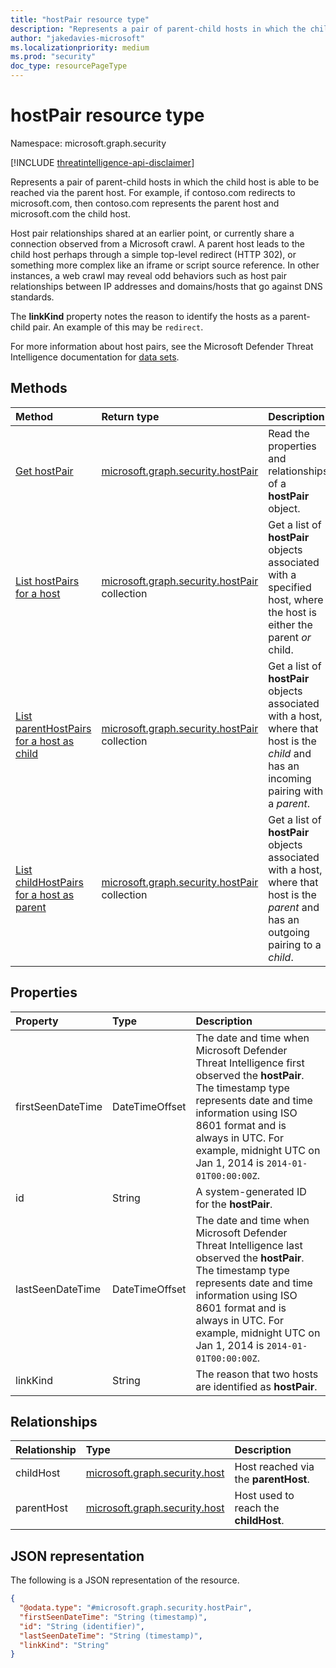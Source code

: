 ```yaml
---
title: "hostPair resource type"
description: "Represents a pair of parent-child hosts in which the child host able to be reached via the parent host."
author: "jakedavies-microsoft"
ms.localizationpriority: medium
ms.prod: "security"
doc_type: resourcePageType
---
```


# hostPair resource type

Namespace: microsoft.graph.security

[!INCLUDE [threatintelligence-api-disclaimer](../../includes/threatintelligence-api-disclaimer.md)]

Represents a pair of parent-child hosts in which the child host is able to be reached via the parent host. For example, if contoso.com redirects to microsoft.com, then contoso.com represents the parent host and microsoft.com the child host. 

Host pair relationships shared at an earlier point, or currently share a connection observed from a Microsoft crawl. A parent host leads to the child host perhaps through a simple top-level redirect (HTTP 302), or something more complex like an iframe or script source reference. In other instances, a web crawl may reveal odd behaviors such as host pair relationships between IP addresses and domains/hosts that go against DNS standards.

The **linkKind** property notes the reason to identify the hosts as a parent-child pair. An example of this may be `redirect`.

For more information about host pairs, see the Microsoft Defender Threat Intelligence documentation for [data sets](/defender/threat-intelligence/data-sets#host-pairs).


## Methods

|Method|Return type|Description|
|:---|:---|:---|
|[Get hostPair](../api/security-hostpair-get.md)|[microsoft.graph.security.hostPair](../resources/security-hostpair.md)|Read the properties and relationships of a **hostPair** object.|
|[List hostPairs for a host](../api/security-host-list-hostpairs.md)|[microsoft.graph.security.hostPair](../resources/security-hostpair.md) collection|Get a list of **hostPair** objects associated with a specified host, where the host is either the parent *or* child.|
|[List parentHostPairs for a host as child](../api/security-host-list-parenthostpairs.md)|[microsoft.graph.security.hostPair](../resources/security-hostpair.md) collection|Get a list of **hostPair** objects associated with a host, where that host is the *child* and has an incoming pairing with a *parent*.|
|[List childHostPairs for a host as parent](../api/security-host-list-childhostpairs.md)|[microsoft.graph.security.hostPair](../resources/security-hostpair.md) collection|Get a list of **hostPair** objects associated with a host, where that host is the *parent* and has an outgoing pairing to a *child*.|

## Properties

|Property|Type|Description|
|:---|:---|:---|
|firstSeenDateTime|DateTimeOffset|The date and time when Microsoft Defender Threat Intelligence first observed the **hostPair**. The timestamp type represents date and time information using ISO 8601 format and is always in UTC. For example, midnight UTC on Jan 1, 2014 is `2014-01-01T00:00:00Z`.|
|id|String|A system-generated ID for the **hostPair**.|
|lastSeenDateTime|DateTimeOffset|The date and time when Microsoft Defender Threat Intelligence last observed the **hostPair**. The timestamp type represents date and time information using ISO 8601 format and is always in UTC. For example, midnight UTC on Jan 1, 2014 is `2014-01-01T00:00:00Z`.|
|linkKind|String|The reason that two hosts are identified as **hostPair**.|

## Relationships

|Relationship|Type|Description|
|:---|:---|:---|
|childHost|[microsoft.graph.security.host](../resources/security-host.md)|Host reached via the **parentHost**.|
|parentHost|[microsoft.graph.security.host](../resources/security-host.md)|Host used to reach the **childHost**.|

## JSON representation

The following is a JSON representation of the resource.

<!-- {
  "blockType": "resource",
  "keyProperty": "id",
  "@odata.type": "microsoft.graph.security.hostPair",
  "openType": false
}
-->

``` json
{
  "@odata.type": "#microsoft.graph.security.hostPair",
  "firstSeenDateTime": "String (timestamp)",
  "id": "String (identifier)",
  "lastSeenDateTime": "String (timestamp)",
  "linkKind": "String"
}
```
